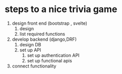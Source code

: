 # steps to a nice trivia game

1. design front end (bootstrap , svelte)
    1. design 
    2. list required functions
2. develop backend (django,DRF)
    1. design DB
    2. set up API
       1. set up authentication API
       2. set up functional apis
3. connect functionality
